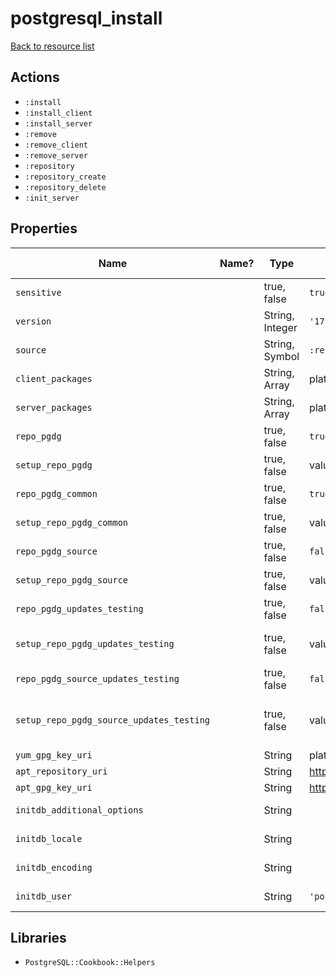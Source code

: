 # postgresql_install

[Back to resource list](../README.md#resources)

## Actions

- `:install`
- `:install_client`
- `:install_server`
- `:remove`
- `:remove_client`
- `:remove_server`
- `:repository`
- `:repository_create`
- `:repository_delete`
- `:init_server`

## Properties

<!-- markdownlint-disable MD034 -->
| Name                                     | Name? | Type            | Default           | Description                                      | Allowed Values |
| ---------------------------------------- | ----- | --------------- | ----------------- | ------------------------------------------------ | -------------- |
| `sensitive`                              |       | true, false     | `true`            |                                                  |                |
| `version`                                |       | String, Integer | `'17'`            | Version to install                               |                |
| `source`                                 |       | String, Symbol  | `:repo`           | Installation source                              | repo, os       |
| `client_packages`                        |       | String, Array   | platform specific | Client packages to install                       |                |
| `server_packages`                        |       | String, Array   | platform specific | Server packages to install                       |                |
| `repo_pgdg`                              |       | true, false     | `true`            | Create pgdg repo                                 |                |
| `setup_repo_pgdg`                        |       | true, false     | value of previous | Whether or not to manage the pgdg repo           |                |
| `repo_pgdg_common`                       |       | true, false     | `true`            | Create pgdg-common repo                          |                |
| `setup_repo_pgdg_common`                 |       | true, false     | value of previous | Whether or not to manage the pgdg_common repo    |                |
| `repo_pgdg_source`                       |       | true, false     | `false`           | Create pgdg-source repo                          |                |
| `setup_repo_pgdg_source`                 |       | true, false     | value of previous | Whether or not to manage the pgdg_source repo    |                |
| `repo_pgdg_updates_testing`              |       | true, false     | `false`           | Create pgdg-updates-testing repo                 |                |
| `setup_repo_pgdg_updates_testing`        |       | true, false     | value of previous | Whether or not to manage the pgdg_updates_testing repo |          |
| `repo_pgdg_source_updates_testing`       |       | true, false     | `false`           | Create pgdg-source-updates-testing repo          |                |
| `setup_repo_pgdg_source_updates_testing` |       | true, false     | value of previous | Whether or not to manage the pgdg_source_updates_testing repo |   |
| `yum_gpg_key_uri`                        |       | String          | platform specific | YUM/DNF GPG key URL                              |                |
| `apt_repository_uri`                     |       | String          | https://download.postgresql.org/pub/repos/apt/ | apt repository URL  |                |
| `apt_gpg_key_uri`                        |       | String          | https://download.postgresql.org/pub/repos/apt/ACCC4CF8.asc | apt GPG key URL |        |
| `initdb_additional_options`              |       | String          |                   | Additional options to pass to the initdb command |                |
| `initdb_locale`                          |       | String          |                   | Locale to use for the initdb command             |                |
| `initdb_encoding`                        |       | String          |                   | Encoding to use for the initdb command           |                |
| `initdb_user`                            |       | String          | `'postgres'`      | User to run the initdb command as                |                |
<!-- markdownlint-enable MD034 -->

## Libraries

- `PostgreSQL::Cookbook::Helpers`
